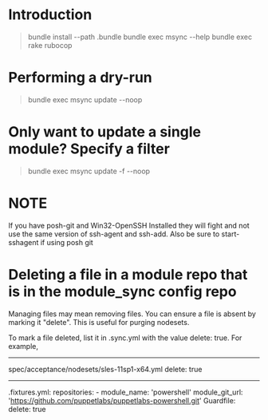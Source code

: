 # Introduction

> bundle install --path .bundle
> bundle exec msync --help
> bundle exec rake rubocop

# Performing a dry-run
> bundle exec msync update --noop


# Only want to update a single module?  Specify a filter
> bundle exec msync update -f <regex> --noop

# NOTE
If you have posh-git and Win32-OpenSSH Installed they will fight and not use the same version of ssh-agent and ssh-add.  Also be sure to start-sshagent if using posh git


# Deleting a file in a module repo that is in the module_sync config repo
Managing files may mean removing files. You can ensure a file is absent by marking it "delete". This is useful for purging nodesets.

To mark a file deleted, list it in .sync.yml with the value delete: true. For example,

---
spec/acceptance/nodesets/sles-11sp1-x64.yml
  delete: true


---
  .fixtures.yml:
    repositories:
      - module_name: 'powershell'
        module_git_url: 'https://github.com/puppetlabs/puppetlabs-powershell.git'
  Guardfile:
    delete: true

